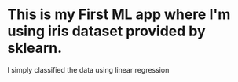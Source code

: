 # This is my First ML app where I'm using iris dataset provided by sklearn.
I simply classified the data using linear regression
